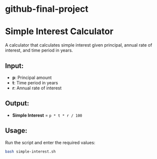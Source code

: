 # github-final-project
# Simple Interest Calculator

A calculator that calculates simple interest given principal, annual rate of interest, and time period in years.

## Input:
- **p**: Principal amount
- **t**: Time period in years
- **r**: Annual rate of interest

## Output:
- **Simple Interest** = `p * t * r / 100`

## Usage:
Run the script and enter the required values:

```bash
bash simple-interest.sh
